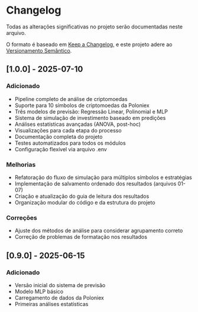 # Changelog

Todas as alterações significativas no projeto serão documentadas neste arquivo.

O formato é baseado em [Keep a Changelog](https://keepachangelog.com/pt-BR/1.0.0/),
e este projeto adere ao [Versionamento Semântico](https://semver.org/lang/pt-BR/).

## [1.0.0] - 2025-07-10

### Adicionado
- Pipeline completo de análise de criptomoedas
- Suporte para 10 símbolos de criptomoedas da Poloniex
- Três modelos de previsão: Regressão Linear, Polinomial e MLP
- Sistema de simulação de investimento baseado em predições
- Análises estatísticas avançadas (ANOVA, post-hoc)
- Visualizações para cada etapa do processo
- Documentação completa do projeto
- Testes automatizados para todos os módulos
- Configuração flexível via arquivo .env

### Melhorias
- Refatoração do fluxo de simulação para múltiplos símbolos e estratégias
- Implementação de salvamento ordenado dos resultados (arquivos 01-07)
- Criação e atualização do guia de leitura dos resultados
- Organização modular do código e da estrutura do projeto

### Correções
- Ajuste dos métodos de análise para considerar agrupamento correto
- Correção de problemas de formatação nos resultados

## [0.9.0] - 2025-06-15

### Adicionado
- Versão inicial do sistema de previsão
- Modelo MLP básico
- Carregamento de dados da Poloniex
- Primeiras análises estatísticas
